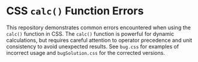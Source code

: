 # CSS `calc()` Function Errors

This repository demonstrates common errors encountered when using the `calc()` function in CSS.  The `calc()` function is powerful for dynamic calculations, but requires careful attention to operator precedence and unit consistency to avoid unexpected results.  See `bug.css` for examples of incorrect usage and `bugSolution.css` for the corrected versions.
